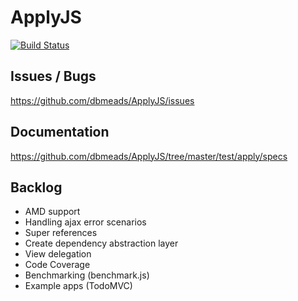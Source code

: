ApplyJS
=======

[![Build Status](https://secure.travis-ci.org/dbmeads/ApplyJS.png)](http://travis-ci.org/dbmeads/ApplyJS)


## Issues / Bugs

https://github.com/dbmeads/ApplyJS/issues

## Documentation

https://github.com/dbmeads/ApplyJS/tree/master/test/apply/specs

## Backlog

- AMD support
- Handling ajax error scenarios
- Super references
- Create dependency abstraction layer
- View delegation
- Code Coverage
- Benchmarking (benchmark.js)
- Example apps (TodoMVC)
